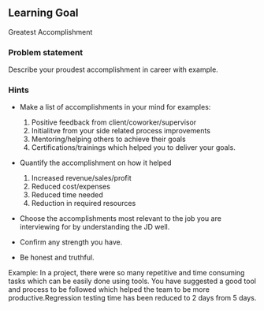 ## Learning Goal
Greatest Accomplishment

### Problem statement
Describe your proudest accomplishment in career with example.

### Hints
- Make a list of accomplishments in your mind for examples:
  1) Positive feedback from client/coworker/supervisor
  2) Initialitve from your side related process improvements
  3) Mentoring/helping others to achieve their goals
  4) Certifications/trainings which helped you to deliver your goals.

- Quantify the accomplishment on how it helped
  1) Increased revenue/sales/profit
  2) Reduced cost/expenses
  3) Reduced time needed
  4) Reduction in required resources

- Choose the accomplishments most relevant to the job you are interviewing for by understanding the JD well.
- Confirm any strength you have.
- Be honest and truthful.

Example: In a project, there were so many repetitive and time consuming tasks which can be easily done using tools. You have suggested a good tool and process to be followed which helped the team to be more productive.Regression testing time has been reduced to 2 days from 5 days.
